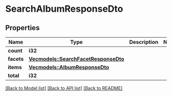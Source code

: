 # SearchAlbumResponseDto

## Properties

Name | Type | Description | Notes
------------ | ------------- | ------------- | -------------
**count** | **i32** |  | 
**facets** | [**Vec<models::SearchFacetResponseDto>**](SearchFacetResponseDto.md) |  | 
**items** | [**Vec<models::AlbumResponseDto>**](AlbumResponseDto.md) |  | 
**total** | **i32** |  | 

[[Back to Model list]](../README.md#documentation-for-models) [[Back to API list]](../README.md#documentation-for-api-endpoints) [[Back to README]](../README.md)


